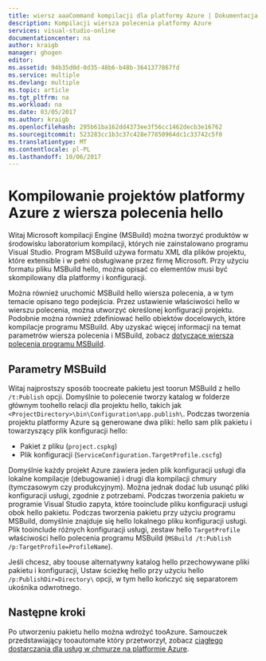 ```yaml
---
title: wiersz aaaCommand kompilacji dla platformy Azure | Dokumentacja firmy Microsoft
description: Kompilacji wiersza polecenia platformy Azure
services: visual-studio-online
documentationcenter: na
author: kraigb
manager: ghogen
editor: 
ms.assetid: 94b35d0d-0d35-48b6-b48b-3641377867fd
ms.service: multiple
ms.devlang: multiple
ms.topic: article
ms.tgt_pltfrm: na
ms.workload: na
ms.date: 03/05/2017
ms.author: kraigb
ms.openlocfilehash: 295b61ba162dd4373ee3f56cc1462decb3e16762
ms.sourcegitcommit: 523283cc1b3c37c428e77850964dc1c33742c5f0
ms.translationtype: MT
ms.contentlocale: pl-PL
ms.lasthandoff: 10/06/2017
---
```

# <a name="building-azure-projects-from-hello-command-line"></a>Kompilowanie projektów platformy Azure z wiersza polecenia hello
Witaj Microsoft kompilacji Engine (MSBuild) można tworzyć produktów w środowisku laboratorium kompilacji, których nie zainstalowano programu Visual Studio. Program MSBuild używa formatu XML dla plików projektu, które extensible i w pełni obsługiwane przez firmę Microsoft. Przy użyciu formatu pliku MSBuild hello, można opisać co elementów musi być skompilowany dla platformy i konfiguracji.

Można również uruchomić MSBuild hello wiersza polecenia, a w tym temacie opisano tego podejścia. Przez ustawienie właściwości hello w wierszu polecenia, można utworzyć określonej konfiguracji projektu. Podobnie można również zdefiniować hello obiektów docelowych, które kompilacje programu MSBuild. Aby uzyskać więcej informacji na temat parametrów wiersza polecenia i MSBuild, zobacz [dotyczące wiersza polecenia programu MSBuild](https://msdn.microsoft.com/library/ms164311.aspx).

## <a name="msbuild-parameters"></a>Parametry MSBuild
Witaj najprostszy sposób toocreate pakietu jest toorun MSBuild z hello `/t:Publish` opcji. Domyślnie to polecenie tworzy katalog w folderze głównym toohello relacji dla projektu hello, takich jak `<ProjectDirectory>\bin\Configuration\app.publish\`. Podczas tworzenia projektu platformy Azure są generowane dwa pliki: hello sam plik pakietu i towarzyszący plik konfiguracji hello:

* Pakiet z pliku (`project.cspkg`)
* Plik konfiguracji (`ServiceConfiguration.TargetProfile.cscfg`)

Domyślnie każdy projekt Azure zawiera jeden plik konfiguracji usługi dla lokalne kompilacje (debugowanie) i drugi dla kompilacji chmury (tymczasowym czy produkcyjnym). Można jednak dodać lub usunąć pliki konfiguracji usługi, zgodnie z potrzebami. Podczas tworzenia pakietu w programie Visual Studio zapyta, które tooinclude pliku konfiguracji usługi obok hello pakietu. Podczas tworzenia pakietu przy użyciu programu MSBuild, domyślnie znajduje się hello lokalnego pliku konfiguracji usługi. Plik tooinclude różnych konfiguracji usługi, zestaw hello `TargetProfile` właściwości hello polecenia programu MSBuild (`MSBuild /t:Publish /p:TargetProfile=ProfileName`).

Jeśli chcesz, aby toouse alternatywny katalog hello przechowywane pliki pakietu i konfiguracji, Ustaw ścieżkę hello przy użyciu hello `/p:PublishDir=Directory\` opcji, w tym hello kończyć się separatorem ukośnika odwrotnego.

## <a name="next-steps"></a>Następne kroki
Po utworzeniu pakietu hello można wdrożyć tooAzure. Samouczek przedstawiający tooautomate który przetworzył, zobacz [ciągłego dostarczania dla usług w chmurze na platformie Azure](./cloud-services/cloud-services-dotnet-continuous-delivery.md).

